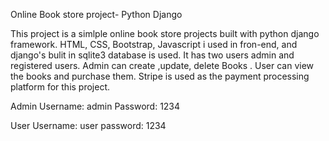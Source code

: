 Online Book store project- Python Django

This project is a simlple online book store projects built with python django framework. HTML, CSS, Bootstrap, Javascript i used in fron-end, and django's bulit in sqlite3 database is used.
It has two users admin and registered users. Admin can create ,update, delete Books . User can view the books and purchase them. 
Stripe is used as the payment processing platform for this project.

Admin Username: admin
Password: 1234

User Username: user
password: 1234
